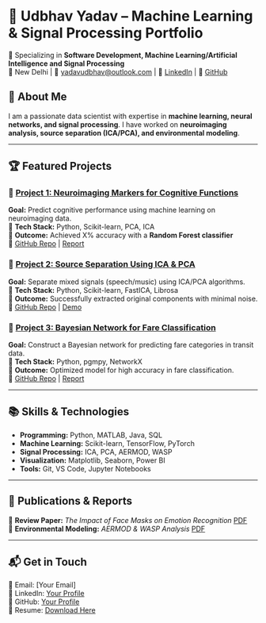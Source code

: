 # 🚀 Udbhav Yadav – Machine Learning & Signal Processing Portfolio  

🔬 Specializing in **Software Development, Machine Learning/Artificial Intelligence and Signal Processing**  
📍 New Delhi | 📧 yadavudbhav@outlook.com | 🔗 [LinkedIn](#) | 🐍 [GitHub](#)  

## 🔹 About Me  
I am a passionate data scientist with expertise in **machine learning, neural networks, and signal processing**. I have worked on **neuroimaging analysis, source separation (ICA/PCA), and environmental modeling**.  

---

## 🏆 Featured Projects  

### 📌 [Project 1: Neuroimaging Markers for Cognitive Functions](#)
**Goal:** Predict cognitive performance using machine learning on neuroimaging data.  
🔹 **Tech Stack:** Python, Scikit-learn, PCA, ICA  
🔹 **Outcome:** Achieved X% accuracy with a **Random Forest classifier**  
🔗 [GitHub Repo](#) | [Report](#)  

### 📌 [Project 2: Source Separation Using ICA & PCA](#)
**Goal:** Separate mixed signals (speech/music) using ICA/PCA algorithms.  
🔹 **Tech Stack:** Python, Scikit-learn, FastICA, Librosa  
🔹 **Outcome:** Successfully extracted original components with minimal noise.  
🔗 [GitHub Repo](#) | [Demo](#)  

### 📌 [Project 3: Bayesian Network for Fare Classification](#)
**Goal:** Construct a Bayesian network for predicting fare categories in transit data.  
🔹 **Tech Stack:** Python, pgmpy, NetworkX  
🔹 **Outcome:** Optimized model for high accuracy in fare classification.  
🔗 [GitHub Repo](#) | [Report](#)  

---

## 📚 Skills & Technologies  
- **Programming:** Python, MATLAB, Java, SQL  
- **Machine Learning:** Scikit-learn, TensorFlow, PyTorch  
- **Signal Processing:** ICA, PCA, AERMOD, WASP  
- **Visualization:** Matplotlib, Seaborn, Power BI  
- **Tools:** Git, VS Code, Jupyter Notebooks  

---

## 📄 Publications & Reports  
📜 **Review Paper:** _The Impact of Face Masks on Emotion Recognition_ [PDF](#)  
📜 **Environmental Modeling:** _AERMOD & WASP Analysis_ [PDF](#)  

---

## 📬 Get in Touch  
📧 Email: [Your Email]  
🔗 LinkedIn: [Your Profile](#)  
🐍 GitHub: [Your Profile](#)  
📂 Resume: [Download Here](#)
